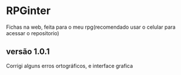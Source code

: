 # RPGinter
Fichas na web, feita para o meu rpg(recomendado usar o celular para acessar o repositorio)

<h2>versão 1.0.1</h2>

Corrigi alguns erros ortográficos, e interface grafica
